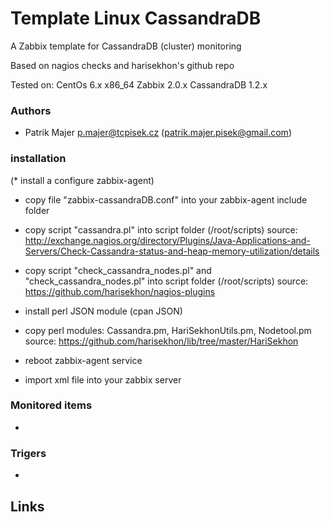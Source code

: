 # Template Linux CassandraDB

A Zabbix template for CassandraDB (cluster) monitoring

Based on nagios checks and harisekhon's github repo

Tested on:
CentOs 6.x x86_64
Zabbix 2.0.x
CassandraDB 1.2.x

### Authors
* Patrik Majer p.majer@tcpisek.cz (<patrik.majer.pisek@gmail.com>)


### installation

(* install a configure zabbix-agent)

* copy file "zabbix-cassandraDB.conf" into your zabbix-agent include folder

* copy script "cassandra.pl" into script folder (/root/scripts)
source: http://exchange.nagios.org/directory/Plugins/Java-Applications-and-Servers/Check-Cassandra-status-and-heap-memory-utilization/details

* copy script "check_cassandra_nodes.pl" and "check_cassandra_nodes.pl" into script folder (/root/scripts)
source: https://github.com/harisekhon/nagios-plugins

* install perl JSON module (cpan JSON)

* copy perl modules: Cassandra.pm, HariSekhonUtils.pm, Nodetool.pm
source: https://github.com/harisekhon/lib/tree/master/HariSekhon

* reboot zabbix-agent service

* import xml file into your zabbix server


### Monitored items

* 

### Trigers

* 

## Links

